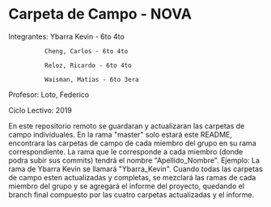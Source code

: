 # Carpeta de Campo - NOVA
Integrantes:  Ybarra Kevin - 6to 4to

              Cheng, Carlos - 6to 4to
			  
              Reloz, Ricardo - 6to 4to
			  
              Waisman, Matias - 6to 3era
              
Profesor: Loto, Federico

Ciclo Lectivo: 2019

En este repositorio remoto se guardaran y actualizaran las carpetas de campo individuales. En la rama "master" solo estará este README, encontrara las carpetas de campo de cada miembro del grupo en su rama correspondiente.
La rama que le corresponde a cada miembro (donde podra subir sus commits) tendrá el nombre "Apellido_Nombre". Ejemplo: La rama de Ybarra Kevin se llamará "Ybarra_Kevin".
Cuando todas las carpetas de campo esten actualizadas y completas, se mezclará las ramas de cada miembro del grupo y se agregará el informe del proyecto, quedando el branch final compuesto por las cuatro carpetas actualizadas y el informe.
